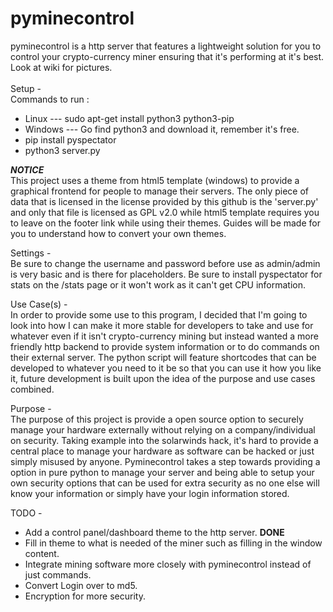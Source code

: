 # pyminecontrol
pyminecontrol is a http server that features a lightweight solution for you to control your crypto-currency miner ensuring that it's performing at it's best.
<br>
Look at wiki for pictures. <br>
<br>
Setup - <br>
Commands to run : <br>
* Linux --- sudo apt-get install python3 python3-pip
* Windows --- Go find python3 and download it, remember it's free.
* pip install pyspectator <br>
* python3 server.py <br>
  
***NOTICE*** <br>
This project uses a theme from html5 template (windows) to provide a graphical frontend for people to manage their servers. The only piece of data that is licensed in the license provided by this github is the 'server.py' and only that file is licensed as GPL v2.0 while html5 template requires you to leave on the footer link while using their themes. Guides will be made for you to understand how to convert your own themes. 
  
Settings - <br>
Be sure to change the username and password before use as admin/admin is very basic and is there for placeholders.
Be sure to install pyspectator for stats on the /stats page or it won't work as it can't get CPU information.

Use Case(s) - <br>
In order to provide some use to this program, I decided that I'm going to look into how I can make it more stable for developers to take and use for whatever even if it isn't crypto-currency mining but instead wanted a more friendly http backend to provide system information or to do commands on their external server. The python script will feature shortcodes that can be developed to whatever you need to it be so that you can use it how you like it, future development is built upon the idea of the purpose and use cases combined.

Purpose - <br>
The purpose of this project is provide a open source option to securely manage your hardware externally without relying on a company/individual on security. Taking example into the solarwinds hack, it's hard to provide a central place to manage your hardware as software can be hacked or just simply misused by anyone. Pyminecontrol takes a step towards providing a option in pure python to manage your server and being able to setup your own security options that can be used for extra security as no one else will know your information or simply have your login information stored.

TODO - <br>
* Add a control panel/dashboard theme to the http server. **DONE**
* Fill in theme to what is needed of the miner such as filling in the window content.
* Integrate mining software more closely with pyminecontrol instead of just commands.
* Convert Login over to md5.
* Encryption for more security.
